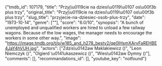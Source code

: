 {"tmdb_id": 107179, "title": "Przyj\u0119cie na dziesi\u0119\u0107 os\u00f3b plus trzy", "original_title": "Przyj\u0119cie na dziesi\u0119\u0107 os\u00f3b plus trzy", "slug_title": "przyjecie-na-dziesiec-osob-plus-trzy", "date": "1973-10-14", "genre": [""], "score": "6.0/10", "synopsis": "A bunch of unemployed and unqualified workers are hired to unload a few railway wagons. Because of the low wages, the manager needs to encourage the workers in some other way.", "image": "https://image.tmdb.org/t/p/w185_and_h278_bestv2/qe0lHsmXArvFaREHBE4JaY4hVUH.jpg", "actors": ["Zdzis\u0142aw Maklakiewicz ()", "Leon Niemczyk ()", "Olgierd \u0141ukaszewicz ()", "Wies\u0142aw Dymny ()"], "comments": [], "recommandations_id": [], "youtube_key": "notfound"}